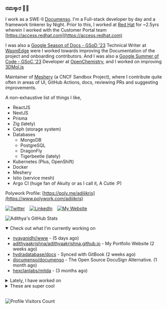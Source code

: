 ### ನಮಸ್ಕಾರ 🙏🏼
  
I work as a SWE-II [Documenso](https://documenso.com). I'm a Full-stack developer by day and a framework tinkerer by Night. Prior to this, I worked at [Red Hat](https://redhat.com) for ~2.5yrs wherein I worked with the Customer Portal team [https://access.redhat.com](https://access.redhat.com)

I was also a [Google Season of Docs - GSoD '23](https://developers.google.com/season-of-docs) Technical Writer at [WasmEdge](https://github.com/WasmEdge) were I worked towards improving the Documentation of the project and onboarding contributors. And I was also a [Google Summer of Code - GSoC '23](https://summerofcode.withgoogle.com/) Developer at [OpenChemistry](https://openchemistry.org), and I worked on improving [3DMol.js](https://github.com/3dmol/3Dmol.js)

Maintainer of [Meshery](https://github.com/meshery) (a CNCF Sandbox Project), where I contribute quite often in areas of UI, GitHub Actions, docs, reviewing PRs and suggesting improvements.

A non-exhaustive list of things I like,

- ReactJS
- NextJS
- Prisma
- Zig (lately)
- Ceph (storage system)
- Databases
  - MongoDB
  - PostgreSQL
  - DragonFly
  - Tigerbeetle (lately)
- Kubernetes (Plus, OpenShift)
- Docker
- Meshery
- Istio (service mesh)
- Argo CI (huge fan of Akuity or as I call it, A Cutie :P)

Polywork Profile: [https://poly.me/adiiikris](https://www.polywork.com/adiiikris)

[![Twitter](https://img.shields.io/badge/-@adii_kris-%231DA1F2?style=for-the-badge&logo=twitter&logoColor=ffffff)](https:/twitter.adikris.in) &ensp;
[![LinkedIn](https://img.shields.io/badge/-Adithya%20Krishna-%230A67C3?style=for-the-badge&logo=linkedin&logoColor=ffffff)](https://linkedin.adikris.in/) &ensp;
[![My Website](https://img.shields.io/badge/-My%20Website-%230A67C3?style=for-the-badge)](https://adikris.in/)



![Adithya's GitHub Stats](https://github-readme-stats.vercel.app/api?username=adithyaakrishna&show_icons=true&hide_border=true&title_color=fff&icon_color=79ff97&text_color=9f9f9f&bg_color=151515)


<details open="true">
  <summary>Check out what I'm currently working on</summary>
  
  - [nyayanidhi/www](https://github.com/nyayanidhi/www) -  (5 days ago)
  - [adithyaakrishna/adithyaakrishna.github.io](https://github.com/adithyaakrishna/adithyaakrishna.github.io) - My Portfolio Website (2 weeks ago)
  - [hydradatabase/docs](https://github.com/hydradatabase/docs) - Synced with GitBook (2 weeks ago)
  - [documenso/documenso](https://github.com/documenso/documenso) - The Open Source DocuSign Alternative. (1 month ago)
  - [hexclanlabs/mitda](https://github.com/hexclanlabs/mitda) -  (3 months ago)
</details>

<details>
  <summary>Lately, I have worked on</summary>
  
  - [feat: minor ui fixes and updates](https://github.com/gator-labs/chomp/pull/256) on [gator-labs/chomp](https://github.com/gator-labs/chomp) (1 day ago)
  - [chore: update images in the docs](https://github.com/hydradatabase/docs/pull/45) on [hydradatabase/docs](https://github.com/hydradatabase/docs) (2 weeks ago)
  - [chore: updated triage label](https://github.com/documenso/documenso/pull/1152) on [documenso/documenso](https://github.com/documenso/documenso) (1 month ago)
  - [feat: add template settings to create template flow](https://github.com/documenso/documenso/pull/1146) on [documenso/documenso](https://github.com/documenso/documenso) (1 month ago)
  - [chore: fix button styling](https://github.com/documenso/documenso/pull/1132) on [documenso/documenso](https://github.com/documenso/documenso) (1 month ago)
</details>

<details>
  <summary>These are super cool</summary>
  
  - [block-mesh/block-mesh-monorepo](https://github.com/block-mesh/block-mesh-monorepo) - BlockMesh, is an innovative, open and secure network that allows you to easily monetize your excess bandwidth. Giving you a great opportunity to passively profit and participate in the frontline of AI data layer, online privacy, open source and blockchain industries. (2 days ago)
  - [switchboard-xyz/switchboard](https://github.com/switchboard-xyz/switchboard) - 🔌 Libraries, SDKs, and Docs for interacting with the Switchboard deployments (2 days ago)
  - [gator-labs/chomp](https://github.com/gator-labs/chomp) -  (4 days ago)
  - [hydradatabase/hydra](https://github.com/hydradatabase/hydra) - Hydra: Column-oriented Postgres. Add scalable analytics to your project in minutes. (5 days ago)
  - [questdb/questdb](https://github.com/questdb/questdb) - An open source time-series database for fast ingest and SQL queries (5 days ago)
</details>

<br> 

![Profile Visitors Count](https://profile-counter.glitch.me/adithyaakrishna/count.svg)
